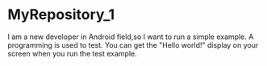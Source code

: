 # MyRepository_1
I am a new developer in Android field,so I want to run a simple example.
A programming is used to test.
You can get the "Hello world!" display on your screen when you run the test example.

